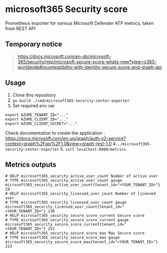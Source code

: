 # microsoft365 Security score
Prometheus exporter for various Microsoft Defender ATP metrics, taken from REST API

## Temporary notice

> https://docs.microsoft.com/en-gb/microsoft-365/security/mtp/microsoft-secure-score-whats-new?view=o365-worldwide#incompatibility-with-identity-secure-score-and-graph-api

## Usage

1. Clone this repository
2. `go build ./cmd/microsoft365-security-center-exporter`
3. Set required env var
```
export AZURE_TENANT_ID="..."
export AZURE_CLIENT_ID="..."
export AZURE_CLIENT_SECRET="..."
```
Check documentation to create the application : https://docs.microsoft.com/en-us/graph/auth-v2-service?context=graph%2Fapi%2F1.0&view=graph-rest-1.0
4. `./microsoft365-security-center-exporter`
5. `curl localhost:8080/metrics`


## Metrics outputs

```
# HELP microsoft365_security_active_user_count Number of active user
# TYPE microsoft365_security_active_user_count gauge
microsoft365_security_active_user_count{tenant_id="<YOUR_TENANT_ID>"} 29
# HELP microsoft365_security_licensed_user_count Number of licensed user
# TYPE microsoft365_security_licensed_user_count gauge
microsoft365_security_licensed_user_count{tenant_id="<YOUR_TENANT_ID>"} 130
# HELP microsoft365_security_secure_score_current Secure score
# TYPE microsoft365_security_secure_score_current gauge
microsoft365_security_secure_score_current{tenant_id="<YOUR_TENANT_ID>"} 251
# HELP microsoft365_security_secure_score_max Max Secure score
# TYPE microsoft365_security_secure_score_max gauge
microsoft365_security_secure_score_max{tenant_id="<YOUR_TENANT_ID>"} 223
```